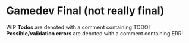 # Gamedev Final (not really final)
WIP
**Todos** are denoted with a comment containing TODO!
**Possible/validation errors** are denoted with a comment containing ERR!
